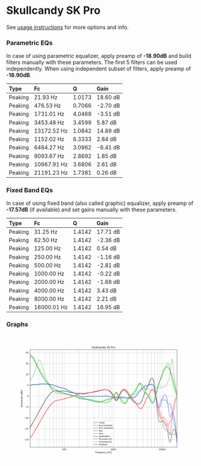 # Skullcandy SK Pro
See [usage instructions](https://github.com/jaakkopasanen/AutoEq#usage) for more options and info.

### Parametric EQs
In case of using parametric equalizer, apply preamp of **-18.90dB** and build filters manually
with these parameters. The first 5 filters can be used independently.
When using independent subset of filters, apply preamp of **-18.90dB**.

| Type    | Fc          |      Q | Gain     |
|:--------|:------------|:-------|:---------|
| Peaking | 21.93 Hz    | 1.0173 | 18.60 dB |
| Peaking | 476.53 Hz   | 0.7066 | -2.70 dB |
| Peaking | 1731.01 Hz  | 4.0468 | -3.51 dB |
| Peaking | 3453.48 Hz  | 3.4599 | 5.87 dB  |
| Peaking | 13172.52 Hz | 1.0842 | 14.89 dB |
| Peaking | 1152.02 Hz  | 6.3333 | 2.84 dB  |
| Peaking | 6484.27 Hz  | 3.0962 | -6.41 dB |
| Peaking | 9093.67 Hz  | 2.8692 | 1.85 dB  |
| Peaking | 10667.91 Hz | 3.6806 | 2.61 dB  |
| Peaking | 21191.23 Hz | 1.7381 | 0.26 dB  |

### Fixed Band EQs
In case of using fixed band (also called graphic) equalizer, apply preamp of **-17.57dB**
(if available) and set gains manually with these parameters.

| Type    | Fc          |      Q | Gain     |
|:--------|:------------|:-------|:---------|
| Peaking | 31.25 Hz    | 1.4142 | 17.71 dB |
| Peaking | 62.50 Hz    | 1.4142 | -2.36 dB |
| Peaking | 125.00 Hz   | 1.4142 | 0.54 dB  |
| Peaking | 250.00 Hz   | 1.4142 | -1.16 dB |
| Peaking | 500.00 Hz   | 1.4142 | -2.81 dB |
| Peaking | 1000.00 Hz  | 1.4142 | -0.22 dB |
| Peaking | 2000.00 Hz  | 1.4142 | -1.68 dB |
| Peaking | 4000.00 Hz  | 1.4142 | 3.43 dB  |
| Peaking | 8000.00 Hz  | 1.4142 | 2.21 dB  |
| Peaking | 16000.01 Hz | 1.4142 | 16.95 dB |

### Graphs
![](./Skullcandy%20SK%20Pro.png)